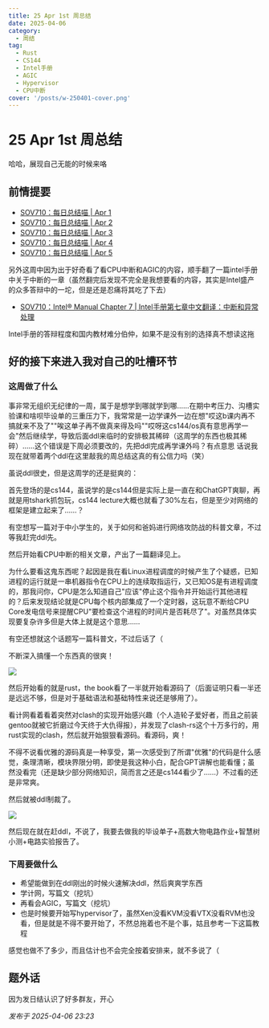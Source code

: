 ```yaml
---
title: 25 Apr 1st 周总结
date: 2025-04-06
category:
  - 周结
tag:
  - Rust
  - CS144
  - Intel手册
  - AGIC
  - Hypervisor
  - CPU中断
cover: '/posts/w-250401-cover.png'
---
```

# 25 Apr 1st 周总结

哈哈，展现自己无能的时候来咯

## 前情提要

- [SOV710：每日总结喵 | Apr 1](/posts/d-250401.md)
- [SOV710：每日总结喵 | Apr 2](/posts/d-250402.md)
- [SOV710：每日总结喵 | Apr 3](/posts/d-250403.md)
- [SOV710：每日总结喵 | Apr 4](/posts/d-250404.md)
- [SOV710：每日总结喵 | Apr 5](/posts/d-250405.md)

另外这周中因为出于好奇看了看CPU中断和AGIC的内容，顺手翻了一篇intel手册中关于中断的一章（虽然翻完后发现不完全是我想要看的内容，其实是Intel盛产的众多答辩中的一坨，但是还是忍痛将其吃了下去）

- [SOV710：Intel® Manual Chapter 7 | Intel手册第七章中文翻译：中断和异常处理](/columns/intel-manual-translate/01-about-this-manual.md)

Intel手册的答辩程度和国内教材难分伯仲，如果不是没有别的选择真不想读这拖

## 好的接下来进入我对自己的吐槽环节

### 这周做了什么

事非常无组织无纪律的一周，属于是想学到哪就学到哪……在期中考压力、沟槽实验课和啥呗毕设单的三重压力下，我常常是一边学课外一边在想"哎这b课内再不搞就来不及了""唉这单子再不做真来得及吗""哎呀这cs144/os真有意思再学一会"然后继续学，导致后面ddl来临时的安排极其稀碎（这周学的东西也极其稀碎）……这个错误是下周必须要改的，先把ddl完成再学课外吗？有点意思 话说我现在就带着两个ddl在这里敲我的周总结这真的有公信力吗（笑）

虽说ddl很史，但是这周学的还是挺爽的：

首先登场的是cs144，虽说学的是cs144但是实际上是一直在和ChatGPT爽聊，再就是用tshark抓包玩，cs144 lecture大概也就看了30%左右，但是至少对网络的框架是建立起来了……？

有空想写一篇对于中小学生的，关于如何和爸妈进行网络攻防战的科普文章，不过等我赶完ddl先。

然后开始看CPU中断的相关文章，产出了一篇翻译见上。

为什么要看这鬼东西呢？起因是我在看Linux进程调度的时候产生了个疑惑，已知进程的运行就是一串机器指令在CPU上的连续取指运行，又已知OS是有进程调度的，那我问你，CPU是怎么知道自己"应该"停止这个指令并开始运行其他进程的？后来发现结论就是CPU每个核内部集成了一个定时器，这玩意不断给CPU Core发电信号来提醒CPU"要检查这个进程的时间片是否耗尽了"。对虽然具体实现要复杂许多但是大体上就是这个意思……

有空还想就这个话题写一篇科普文，不过后话了（

不断深入搞懂一个东西真的很爽！

![](/posts/w-250401-1.gif)

然后开始看的就是rust，the book看了一半就开始看源码了（后面证明只看一半还是远远不够，但是对于基础语法和基础特性来说还是够用了）。

看计网看着看着突然对clash的实现开始感兴趣（个人造轮子爱好者，而且之前装gentoo就被它折磨过今天终于大仇得报），并发现了clash-rs这个十万多行的，用rust实现的clash，然后就开始狠狠看源码。看源码，爽！

不得不说看优雅的源码真是一种享受，第一次感受到了所谓"优雅"的代码是什么感觉，条理清晰，模块界限分明，即使是我这种小白，配合GPT讲解也能看懂；虽然没看完（还是缺少部分网络知识，简而言之还是cs144看少了……）不过看的还是非常爽。

然后就被ddl制裁了。

![](/posts/w-250401-2.gif)

然后现在就在赶ddl，不说了，我要去做我的毕设单子+高数大物电路作业+智慧树小测+电路实验报告了。

### 下周要做什么

- 希望能做到在ddl刚出的时候火速解决ddl，然后爽爽学东西
- 学计网，写篇文（挖坑）
- 再看会AGIC，写篇文（挖坑）
- 也是时候要开始写hypervisor了，虽然Xen没看KVM没看VTX没看RVM也没看，但是就是不得不要开始了，不然总拖着也不是个事，姑且参考一下这篇教程

感觉也做不了多少，而且估计也不会完全按着安排来，就不多说了（

## 题外话

因为发日结认识了好多群友，开心

*发布于 2025-04-06 23:23*
